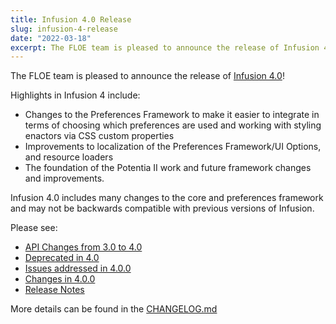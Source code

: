 ```yaml
---
title: Infusion 4.0 Release
slug: infusion-4-release
date: "2022-03-18"
excerpt: The FLOE team is pleased to announce the release of Infusion 4.0!
---
```

The FLOE team is pleased to announce the release of
[Infusion 4.0](https://github.com/fluid-project/infusion/releases/tag/v4.0.0)!

Highlights in Infusion 4 include:

* Changes to the Preferences Framework to make it easier to integrate in terms of choosing
which preferences are used and working with styling enactors via CSS custom properties
* Improvements to localization of the Preferences Framework/UI Options, and resource loaders
* The foundation of the Potentia II work and future framework changes and improvements.

Infusion 4.0 includes many changes to the core and preferences framework and may not
be backwards compatible with previous versions of Infusion.

Please see:

* [API Changes from 3.0 to 4.0](https://docs.fluidproject.org/infusion/development/apichangesfrom3_0to4_0)
* [Deprecated in 4.0](https://docs.fluidproject.org/infusion/development/deprecatedin4_0)
* [Issues addressed in 4.0.0](https://issues.fluidproject.org/projects/FLUID/versions/11220)
* [Changes in 4.0.0](https://github.com/fluid-project/infusion/compare/v3.0.0...v4.0.0)
* [Release Notes](https://github.com/fluid-project/infusion/blob/v4.0.0/ReleaseNotes.md)

More details can be found in the
[CHANGELOG.md](https://github.com/fluid-project/infusion/blob/v4.0.0/CHANGELOG.md#400---2022-03-17)
